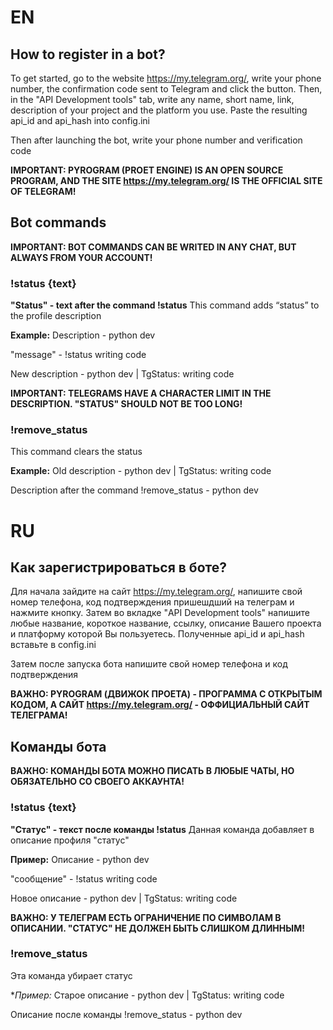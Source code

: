 # EN
## How to register in a bot?

To get started, go to the website https://my.telegram.org/, write your phone number, the confirmation code sent to Telegram and click the button. Then, in the "API Development tools" tab, write any name, short name, link, description of your project and the platform you use. Paste the resulting api_id and api_hash into config.ini

Then after launching the bot, write your phone number and verification code

**IMPORTANT: PYROGRAM (PROET ENGINE) IS AN OPEN SOURCE PROGRAM, AND THE SITE https://my.telegram.org/ IS THE OFFICIAL SITE OF TELEGRAM!**


## Bot commands

**IMPORTANT: BOT COMMANDS CAN BE WRITED IN ANY CHAT, BUT ALWAYS FROM YOUR ACCOUNT!**



### !status {text}
**"Status" - text after the command !status**
This command adds “status” to the profile description

**Example:**
Description - python dev

"message" - !status writing code

New description - python dev | TgStatus: writing code

**IMPORTANT: TELEGRAMS HAVE A CHARACTER LIMIT IN THE DESCRIPTION. "STATUS" SHOULD NOT BE TOO LONG!**


### !remove_status
This command clears the status

**Example:**
Old description - python dev | TgStatus: writing code

Description after the command !remove_status - python dev




# RU
## Как зарегистрироваться в боте?
Для начала зайдите на сайт https://my.telegram.org/, напишите свой номер телефона, код подтверждения пришешдший на телеграм и нажмите кнопку. Затем во вкладке "API Development tools" напишите любые название, короткое название, ссылку, описание Вашего проекта и платформу которой Вы пользуетесь. Полученные api_id и api_hash вставьте в config.ini

Затем после запуска бота напишите свой номер телефона и код подтверждения

**ВАЖНО: PYROGRAM (ДВИЖОК ПРОЕТА) - ПРОГРАММА С ОТКРЫТЫМ КОДОМ, А САЙТ https://my.telegram.org/ - ОФФИЦИАЛЬНЫЙ САЙТ ТЕЛЕГРАМА!**


## Команды бота

**ВАЖНО: КОМАНДЫ БОТА МОЖНО ПИСАТЬ В ЛЮБЫЕ ЧАТЫ, НО ОБЯЗАТЕЛЬНО СО СВОЕГО АККАУНТА!**



### !status {text}
**"Статус" - текст после команды !status**
Данная команда добавляет в описание профиля "статус"

**Пример:**
Описание - python dev

"сообщение" - !status writing code

Новое описание - python dev | TgStatus: writing code

**ВАЖНО: У ТЕЛЕГРАМ ЕСТЬ ОГРАНИЧЕНИЕ ПО СИМВОЛАМ В ОПИСАНИИ. "СТАТУС" НЕ ДОЛЖЕН БЫТЬ СЛИШКОМ ДЛИННЫМ!**


### !remove_status
Эта команда убирает статус

**Пример:*
Старое описание - python dev | TgStatus: writing code

Описание после команды !remove_status - python dev
